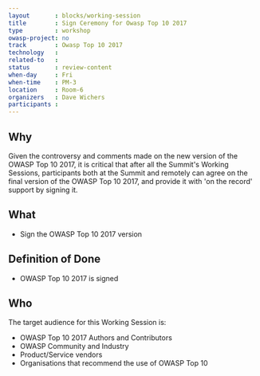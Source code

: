 ```yaml
---
layout       : blocks/working-session
title        : Sign Ceremony for Owasp Top 10 2017
type         : workshop
owasp-project: no
track        : Owasp Top 10 2017
technology   :
related-to   :
status       : review-content
when-day     : Fri
when-time    : PM-3
location     : Room-6
organizers   : Dave Wichers
participants :
---
```


## Why

Given the controversy and comments made on the new version of the OWASP Top 10 2017, it is critical that after all the
Summit's Working Sessions, participants both at the Summit and remotely can agree on the final version of the OWASP Top 10 2017, and provide it with 'on the record' support by signing it.

## What

 - Sign the OWASP Top 10 2017 version
 
## Definition of Done

- OWASP Top 10 2017 is signed

## Who

The target audience for this Working Session is:

 - OWASP Top 10 2017 Authors and Contributors
 - OWASP Community and Industry
 - Product/Service vendors
 - Organisations that recommend the use of OWASP Top 10
